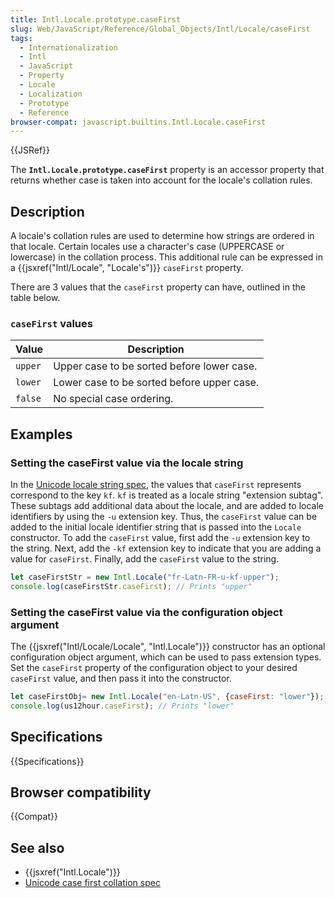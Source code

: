 ```yaml
---
title: Intl.Locale.prototype.caseFirst
slug: Web/JavaScript/Reference/Global_Objects/Intl/Locale/caseFirst
tags:
  - Internationalization
  - Intl
  - JavaScript
  - Property
  - Locale
  - Localization
  - Prototype
  - Reference
browser-compat: javascript.builtins.Intl.Locale.caseFirst
---
```

{{JSRef}}

The **`Intl.Locale.prototype.caseFirst`** property is an accessor property that
returns whether case is taken into account for the locale's collation rules.

## Description

A locale's collation rules are used to determine how strings are ordered in that
locale. Certain locales use a character's case (UPPERCASE or lowercase) in the
collation process. This additional rule can be expressed in a
{{jsxref("Intl/Locale", "Locale's")}} `caseFirst` property.

There are 3 values that the `caseFirst` property can have, outlined in the table
below.

### `caseFirst` values

| Value   | Description                                |
| ------- | ------------------------------------------ |
| `upper` | Upper case to be sorted before lower case. |
| `lower` | Lower case to be sorted before upper case. |
| `false` | No special case ordering.                  |

## Examples

### Setting the caseFirst value via the locale string

In the [Unicode locale string spec](https://www.unicode.org/reports/tr35/), the
values that `caseFirst` represents correspond to the key `kf`. `kf` is treated
as a locale string "extension subtag". These subtags add additional data about
the locale, and are added to locale identifiers by using the `-u` extension key.
Thus, the `caseFirst` value can be added to the initial locale identifier string
that is passed into the `Locale` constructor. To add the `caseFirst` value,
first add the `-u` extension key to the string. Next, add the `-kf` extension
key to indicate that you are adding a value for `caseFirst`. Finally, add the
`caseFirst` value to the string.

```js
let caseFirstStr = new Intl.Locale("fr-Latn-FR-u-kf-upper");
console.log(caseFirstStr.caseFirst); // Prints "upper"
```

### Setting the caseFirst value via the configuration object argument

The {{jsxref("Intl/Locale/Locale", "Intl.Locale")}} constructor
has an optional configuration object argument, which can be used to pass
extension types. Set the `caseFirst` property of the configuration object to
your desired `caseFirst` value, and then pass it into the constructor.

```js
let caseFirstObj= new Intl.Locale("en-Latn-US", {caseFirst: "lower"});
console.log(us12hour.caseFirst); // Prints "lower"
```

## Specifications

{{Specifications}}

## Browser compatibility

{{Compat}}

## See also

- {{jsxref("Intl.Locale")}}
- [Unicode case first collation spec](https://github.com/unicode-org/cldr/blob/master/common/bcp47/collation.xml#L49)
